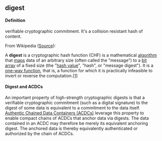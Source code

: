 ## digest

<h4>Definition</h4><p>verifiable cryptographic commitment. It&#39;s a collision resistant hash of content.</p><p>From Wikipedia (<a href="https://en.wikipedia.org/wiki/Cryptographic_hash_function">Source</a>):</p><p>A <strong>digest</strong> is a cryptographic hash function (CHF) is a mathematical <a href="https://en.wikipedia.org/wiki/Algorithm">algorithm</a> that <a href="https://en.wikipedia.org/wiki/Map_(mathematics)">maps</a> data of an arbitrary size (often called the &quot;message&quot;) to a <a href="https://en.wikipedia.org/wiki/Bit_array">bit array</a> of a fixed size (the &quot;<a href="https://en.wikipedia.org/wiki/Hash_value">hash value</a>&quot;, &quot;hash&quot;, or &quot;message digest&quot;). It is a <a href="https://en.wikipedia.org/wiki/One-way_function">one-way function</a>, that is, a function for which it is practically infeasible to invert or reverse the computation.<a href="https://en.wikipedia.org/wiki/Message_digest#cite_note-MrThfd-1">[1]</a></p><h4>Digest and ACDCs</h4><p>An important property of high-strength cryptographic digests is that a verifiable cryptographic commitment (such as a digital signature) to the digest of some data is equivalent to a commitment to the data itself. <a href="authentic-chained-data-container">Authentic Chained Data Containers (ACDCs)</a> leverage this property to enable compact chains of ACDCs that anchor data via digests. The data contained in an ACDC may therefore be merely its equivalent anchoring digest. The anchored data is thereby equivalently authenticated or authorized by the chain of ACDCs.</p>

